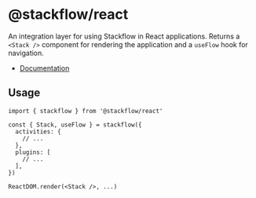 # @stackflow/react

An integration layer for using Stackflow in React applications. Returns a `<Stack />` component for rendering the application and a `useFlow` hook for navigation.

- [Documentation](https://stackflow.so)

## Usage

```tsx
import { stackflow } from '@stackflow/react'

const { Stack, useFlow } = stackflow({
  activities: {
    // ...
  },
  plugins: [
    // ...
  ],
})

ReactDOM.render(<Stack />, ...)
```
